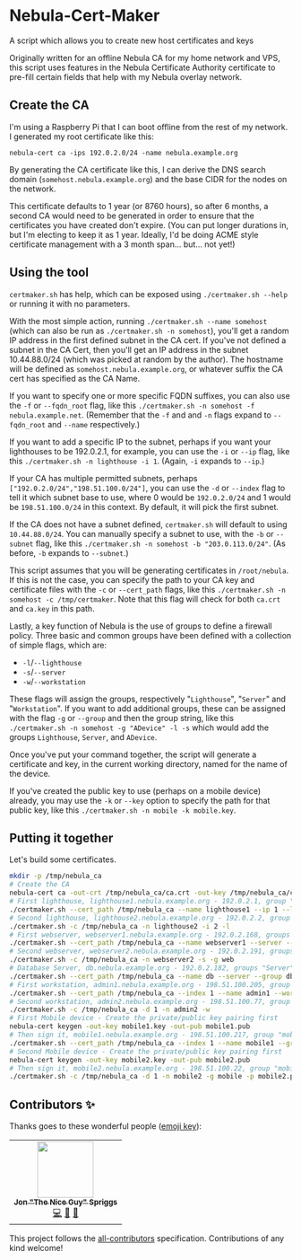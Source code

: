 # Nebula-Cert-Maker

A script which allows you to create new host certificates and keys

Originally written for an offline Nebula CA for my home network and VPS, this script uses features
in the Nebula Certificate Authority certificate to pre-fill certain fields that help with my Nebula
overlay network.

## Create the CA

I'm using a Raspberry Pi that I can boot offline from the rest of my network. I generated my root
certificate like this:

`nebula-cert ca -ips 192.0.2.0/24 -name nebula.example.org`

By generating the CA certificate like this, I can derive the DNS search domain
(`somehost.nebula.example.org`) and the base CIDR for the nodes on the network.

This certificate defaults to 1 year (or 8760 hours), so after 6 months, a second CA would need to
be generated in order to ensure that the certificates you have created don't expire. (You can put
longer durations in, but I'm electing to keep it as 1 year. Ideally, I'd be doing ACME style
certificate management with a 3 month span... but... not yet!)

## Using the tool

`certmaker.sh` has help, which can be exposed using `./certmaker.sh --help` or running it with no
parameters.

With the most simple action, running `./certmaker.sh --name somehost` (which can also be run as
`./certmaker.sh -n somehost`), you'll get a random IP address in the first defined subnet in the
CA cert. If you've not defined a subnet in the CA Cert, then you'll get an IP address in the subnet
10.44.88.0/24 (which was picked at random by the author). The hostname will be defined as
`somehost.nebula.example.org`, or whatever suffix the CA cert has specified as the CA Name.

If you want to specify one or more specific FQDN suffixes, you can also use the `-f` or
`--fqdn_root` flag, like this `./certmaker.sh -n somehost -f nebula.example.net`. (Remember that
the `-f` and and `-n` flags expand to `--fqdn_root` and `--name` respectively.)

If you want to add a specific IP to the subnet, perhaps if you want your lighthouses to be
192.0.2.1, for example, you can use the `-i` or `--ip` flag, like this
`./certmaker.sh -n lighthouse -i 1`. (Again, `-i` expands to `--ip`.)

If your CA has multiple permitted subnets, perhaps `["192.0.2.0/24","198.51.100.0/24"]`, you can
use the `-d` or `--index` flag to tell it which subnet base to use, where 0 would be `192.0.2.0/24`
and 1 would be `198.51.100.0/24` in this context. By default, it will pick the first subnet.

If the CA does not have a subnet defined, `certmaker.sh` will default to using `10.44.88.0/24`. You
can manually specify a subnet to use, with the `-b` or `--subnet` flag, like this
`./certmaker.sh -n somehost -b "203.0.113.0/24"`. (As before, `-b` expands to `--subnet`.)

This script assumes that you will be generating certificates in `/root/nebula`. If this is not the
case, you can specify the path to your CA key and certificate files with the `-c` or `--cert_path`
flags, like this `./certmaker.sh -n somehost -c /tmp/certmaker`. Note that this flag will check for
both `ca.crt` and `ca.key` in this path.

Lastly, a key function of Nebula is the use of groups to define a firewall policy. Three basic and
common groups have been defined with a collection of simple flags, which are:

* `-l`/`--lighthouse`
* `-s`/`--server`
* `-w`/`--workstation`

These flags will assign the groups, respectively "`Lighthouse`", "`Server`" and "`Workstation`". If
you want to add additional groups, these can be assigned with the flag `-g` or `--group` and then
the group string, like this `./certmaker.sh -n somehost -g "ADevice" -l -s` which would add the
groups `Lighthouse`, `Server`, and `ADevice`.

Once you've put your command together, the script will generate a certificate and key, in the
current working directory, named for the name of the device.

If you've created the public key to use (perhaps on a mobile device) already, you may use the `-k`
or `--key` option to specify the path for that public key, like this
`./certmaker.sh -n mobile -k mobile.key`.

## Putting it together

Let's build some certificates.

```bash
mkdir -p /tmp/nebula_ca
# Create the CA
nebula-cert ca -out-crt /tmp/nebula_ca/ca.crt -out-key /tmp/nebula_ca/ca.key -ips 192.0.2.0/24,198.51.100.0/24 -name nebula.example.org
# First lighthouse, lighthouse1.nebula.example.org - 192.0.2.1, group "Lighthouse"
./certmaker.sh --cert_path /tmp/nebula_ca --name lighthouse1 --ip 1 --lighthouse
# Second lighthouse, lighthouse2.nebula.example.org - 192.0.2.2, group "Lighthouse"
./certmaker.sh -c /tmp/nebula_ca -n lighthouse2 -i 2 -l
# First webserver, webserver1.nebula.example.org - 192.0.2.168, groups "Server" and "web"
./certmaker.sh --cert_path /tmp/nebula_ca --name webserver1 --server --group web
# Second webserver, webserver2.nebula.example.org - 192.0.2.191, groups "Server" and "web"
./certmaker.sh -c /tmp/nebula_ca -n webserver2 -s -g web
# Database Server, db.nebula.example.org - 192.0.2.182, groups "Server" and "db"
./certmaker.sh --cert_path /tmp/nebula_ca --name db --server --group db
# First workstation, admin1.nebula.example.org - 198.51.100.205, group "Workstation"
./certmaker.sh --cert_path /tmp/nebula_ca --index 1 --name admin1 --workstation
# Second workstation, admin2.nebula.example.org - 198.51.100.77, group "Workstation"
./certmaker.sh -c /tmp/nebula_ca -d 1 -n admin2 -w
# First Mobile device - Create the private/public key pairing first
nebula-cert keygen -out-key mobile1.key -out-pub mobile1.pub
# Then sign it, mobile1.nebula.example.org - 198.51.100.217, group "mobile"
./certmaker.sh --cert_path /tmp/nebula_ca --index 1 --name mobile1 --group mobile --public mobile1.pub
# Second Mobile device - Create the private/public key pairing first
nebula-cert keygen -out-key mobile2.key -out-pub mobile2.pub
# Then sign it, mobile2.nebula.example.org - 198.51.100.22, group "mobile"
./certmaker.sh -c /tmp/nebula_ca -d 1 -n mobile2 -g mobile -p mobile2.pub
```

## Contributors ✨

Thanks goes to these wonderful people ([emoji key](https://allcontributors.org/docs/en/emoji-key)):

<!-- ALL-CONTRIBUTORS-LIST:START - Do not remove or modify this section -->
<!-- prettier-ignore-start -->
<!-- markdownlint-disable -->
<table>
  <tr>
    <td align="center"><a href="https://jon.sprig.gs/"><img src="https://avatars.githubusercontent.com/u/228671?v=4?s=100" width="100px;" alt=""/><br /><sub><b>Jon "The Nice Guy" Spriggs</b></sub></a><br /><a href="https://github.com/JonTheNiceGuy/Nebula-Cert-Maker/commits?author=JonTheNiceGuy" title="Code">💻</a> <a href="https://github.com/JonTheNiceGuy/Nebula-Cert-Maker/commits?author=JonTheNiceGuy" title="Documentation">📖</a> <a href="#ideas-JonTheNiceGuy" title="Ideas, Planning, & Feedback">🤔</a></td>
  </tr>
</table>

<!-- markdownlint-restore -->
<!-- prettier-ignore-end -->

<!-- ALL-CONTRIBUTORS-LIST:END -->

This project follows the [all-contributors](https://github.com/all-contributors/all-contributors) specification. Contributions of any kind welcome!
